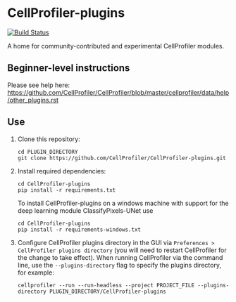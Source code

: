 CellProfiler-plugins
====================
[![Build Status](https://travis-ci.org/CellProfiler/CellProfiler-plugins.svg?branch=master)](https://travis-ci.org/CellProfiler/CellProfiler-plugins)

A home for community-contributed and experimental CellProfiler modules. 

## Beginner-level instructions
Please see help here: https://github.com/CellProfiler/CellProfiler/blob/master/cellprofiler/data/help/other_plugins.rst

## Use
1. Clone this repository:
    ```
    cd PLUGIN_DIRECTORY
    git clone https://github.com/CellProfiler/CellProfiler-plugins.git
    ```

1. Install required dependencies:
	```
	cd CellProfiler-plugins
	pip install -r requirements.txt
	```

    To install CellProfiler-plugins on a windows machine with support for the deep learning module ClassifyPixels-UNet use
    ```
    cd CellProfiler-plugins
    pip install -r requirements-windows.txt
    ```

1. Configure CellProfiler plugins directory in the GUI via `Preferences > CellProfiler plugins directory` (you will need to restart CellProfiler for the change to take effect). When running CellProfiler via the command line, use the `--plugins-directory` flag to specify the plugins directory, for example:
    ```
    cellprofiler --run --run-headless --project PROJECT_FILE --plugins-directory PLUGIN_DIRECTORY/CellProfiler-plugins
    ```
